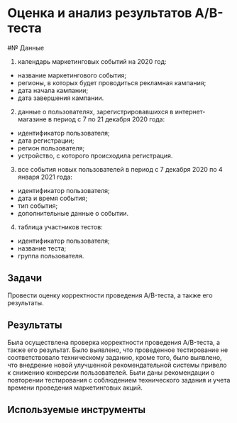 # Оценка и анализ результатов A/B-теста
#№ Данные
1. календарь маркетинговых событий на 2020 год:
- название маркетингового события;
- регионы, в которых будет проводиться рекламная кампания;
- дата начала кампании;
- дата завершения кампании.
2. данные о пользователях, зарегистрировавшихся в интернет-магазине в период с 7 по 21 декабря 2020 года:
- идентификатор пользователя;
- дата регистрации;
- регион пользователя;
- устройство, с которого происходила регистрация.
3. все события новых пользователей в период с 7 декабря 2020 по 4 января 2021 года:
- идентификатор пользователя;
- дата и время события;
- тип события;
- дополнительные данные о событии. 
4. таблица участников тестов:
- идентификатор пользователя;
- название теста;
- группа пользователя.
## Задачи
Провести оценку корректности проведения A/B-теста, а также его результаты.
## Результаты
Была осуществлена проверка корректности проведения  A/B-теста, а также его результат. Было выявлено, что проведенное тестирование не соответствовало техническому заданию, кроме того, было выявлено, что внедрение новой улучшенной рекомендательной системы привело к снижению конверсии пользователей. Были даны рекомендации о повторении тестирования с соблюдением технического задания и учета времени проведения маркетинговых акций.
## Используемые инструменты
